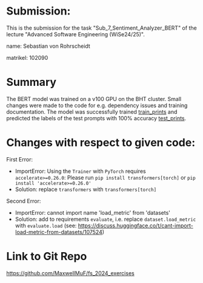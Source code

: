 # Submission:
This is the submission for the task "Sub_7_Sentiment_Analyzer_BERT" of the lecture "Advanced Software Engineering (WiSe24/25)".

name: Sebastian von Rohrscheidt

matrikel: 102090

# Summary
The BERT model was trained on a v100 GPU on the BHT cluster. Small changes were made to the code for e.g. dependency issues and training documentation. The model was successfully trained [train_prints](train_model.txt) and predicted the labels of the test prompts with 100% accuracy [test_prints](test_model.txt).

# Changes with respect to given code:

First Error:
- ImportError: Using the `Trainer` with `PyTorch` requires `accelerate>=0.26.0`: Please run `pip install transformers[torch]` or `pip install 'accelerate>=0.26.0'`
- Solution: replace `transformers` with `transformers[torch]`
  
Second Error:
- ImportError: cannot import name 'load_metric' from 'datasets'
- Solution: add to requirements `evaluate`, i.e. replace `dataset.load_metric` with  `evaluate.load` (see: https://discuss.huggingface.co/t/cant-import-load-metric-from-datasets/107524)

# Link to Git Repo
https://github.com/MaxwellMuF/fs_2024_exercises
